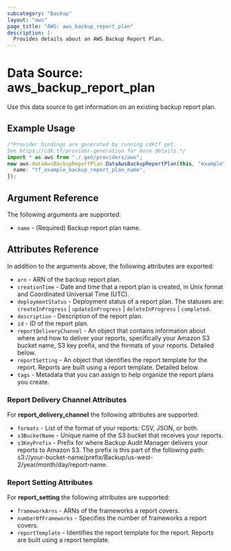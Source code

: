 ```yaml
---
subcategory: "Backup"
layout: "aws"
page_title: "AWS: aws_backup_report_plan"
description: |-
  Provides details about an AWS Backup Report Plan.
---
```


# Data Source: aws\_backup\_report\_plan

Use this data source to get information on an existing backup report plan.

## Example Usage

```typescript
/*Provider bindings are generated by running cdktf get.
See https://cdk.tf/provider-generation for more details.*/
import * as aws from "./.gen/providers/aws";
new aws.dataAwsBackupReportPlan.DataAwsBackupReportPlan(this, "example", {
  name: "tf_example_backup_report_plan_name",
});

```

## Argument Reference

The following arguments are supported:

* `name` - (Required) Backup report plan name.

## Attributes Reference

In addition to the arguments above, the following attributes are exported:

* `arn` - ARN of the backup report plan.
* `creationTime` - Date and time that a report plan is created, in Unix format and Coordinated Universal Time (UTC).
* `deploymentStatus` - Deployment status of a report plan. The statuses are: `createInProgress` | `updateInProgress` | `deleteInProgress` | `completed`.
* `description` - Description of the report plan.
* `id` - ID of the report plan.
* `reportDeliveryChannel` - An object that contains information about where and how to deliver your reports, specifically your Amazon S3 bucket name, S3 key prefix, and the formats of your reports. Detailed below.
* `reportSetting` - An object that identifies the report template for the report. Reports are built using a report template. Detailed below.
* `tags` - Metadata that you can assign to help organize the report plans you create.

### Report Delivery Channel Attributes

For **report\_delivery\_channel** the following attributes are supported:

* `formats` - List of the format of your reports: CSV, JSON, or both.
* `s3BucketName` - Unique name of the S3 bucket that receives your reports.
* `s3KeyPrefix` - Prefix for where Backup Audit Manager delivers your reports to Amazon S3. The prefix is this part of the following path: s3://your-bucket-name/prefix/Backup/us-west-2/year/month/day/report-name.

### Report Setting Attributes

For **report\_setting** the following attributes are supported:

* `frameworkArns` - ARNs of the frameworks a report covers.
* `numberOfFrameworks` - Specifies the number of frameworks a report covers.
* `reportTemplate` - Identifies the report template for the report. Reports are built using a report template.
